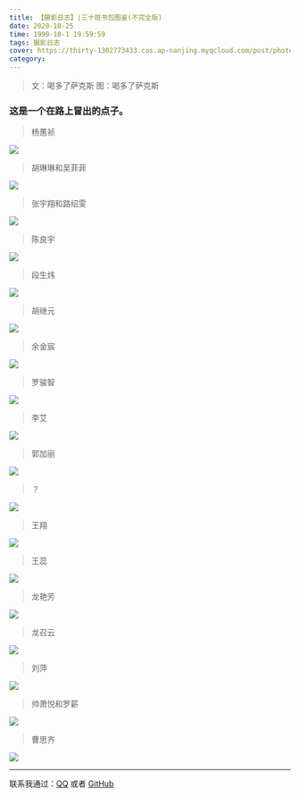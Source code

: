```yaml
---
title: 【摄影日志】|三十班书包图鉴(不完全版)
date: 2020-10-25
time: 1999-10-1 19:59:59
tags: 摄影日志
cover: https://thirty-1302773433.cos.ap-nanjing.myqcloud.com/post/photo-diary/schoolbags/DSC_8212.JPG
category: 
---
```

> 文：喝多了萨克斯
> 图：喝多了萨克斯

### 这是一个在路上冒出的点子。

> 杨蕙祯  

![](https://thirty-1302773433.cos.ap-nanjing.myqcloud.com/post/photo-diary/schoolbags/DSC_8171.JPG)

> 胡琳琳和吴菲菲

![](https://thirty-1302773433.cos.ap-nanjing.myqcloud.com/post/photo-diary/schoolbags/DSC_8084.JPG)


> 张宇翔和路绍雯

![](https://thirty-1302773433.cos.ap-nanjing.myqcloud.com/post/photo-diary/schoolbags/DSC_8321.JPG)


> 陈良宇

![](https://thirty-1302773433.cos.ap-nanjing.myqcloud.com/post/photo-diary/schoolbags/DSC_8065.JPG)

> 段生炜

![](https://thirty-1302773433.cos.ap-nanjing.myqcloud.com/post/photo-diary/schoolbags/DSC_8212.JPG)

> 胡继元

  ![](https://thirty-1302773433.cos.ap-nanjing.myqcloud.com/post/photo-diary/schoolbags/DSC_8099.JPG)

> 余金宸

  ![](https://thirty-1302773433.cos.ap-nanjing.myqcloud.com/post/photo-diary/schoolbags/DSC_8130.JPG)

> 罗骏智

  ![](https://thirty-1302773433.cos.ap-nanjing.myqcloud.com/post/photo-diary/schoolbags/DSC_8092.JPG)
> 李艾

 ![](https://thirty-1302773433.cos.ap-nanjing.myqcloud.com/post/photo-diary/schoolbags/DSC_8102.JPG)
> 郭加丽

  ![](https://thirty-1302773433.cos.ap-nanjing.myqcloud.com/post/photo-diary/schoolbags/DSC_8103.JPG)

> ？

![](https://thirty-1302773433.cos.ap-nanjing.myqcloud.com/post/photo-diary/schoolbags/DSC_8164.JPG)

> 王翔 

![](https://thirty-1302773433.cos.ap-nanjing.myqcloud.com/post/photo-diary/schoolbags/DSC_8167.JPG)

> 王蕊  

![](https://thirty-1302773433.cos.ap-nanjing.myqcloud.com/post/photo-diary/schoolbags/DSC_8176.JPG)

> 龙艳芳

![](https://thirty-1302773433.cos.ap-nanjing.myqcloud.com/post/photo-diary/schoolbags/DSC_8182.JPG)

> 龙召云  

![](https://thirty-1302773433.cos.ap-nanjing.myqcloud.com/post/photo-diary/schoolbags/DSC_8191.JPG)

> 刘萍  

![](https://thirty-1302773433.cos.ap-nanjing.myqcloud.com/post/photo-diary/schoolbags/DSC_8205.JPG)

> 帅萧悦和罗薪

![](https://thirty-1302773433.cos.ap-nanjing.myqcloud.com/post/photo-diary/schoolbags/DSC_8211.JPG)

> 曹思齐

![](https://thirty-1302773433.cos.ap-nanjing.myqcloud.com/post/photo-diary/schoolbags/DSC_8278.JPG)

----------------------------------------------------------------------------------------------------------------------------------------------------------------------------------------------------------------

联系我通过：[QQ](https://thirty-1302773433.cos.ap-nanjing.myqcloud.com/post/about/1601644798481_temp_qrcode_share_9993.png) 或者 [GitHub](https://github.com)  

